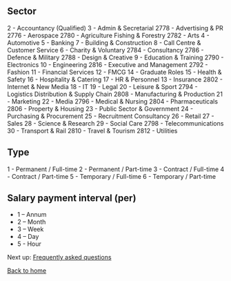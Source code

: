 ## Sector

2 - Accountancy (Qualified)
3 - Admin & Secretarial
2778 - Advertising & PR
2776 - Aerospace
2780 - Agriculture Fishing & Forestry
2782 - Arts
4 - Automotive
5 - Banking
7 - Building & Construction
8 - Call Centre & Customer Service
6 - Charity & Voluntary
2784 - Consultancy
2786 - Defence & Military
2788 - Design & Creative
9 - Education & Training
2790 - Electronics
10 - Engineering
2816 - Executive and Management
2792 - Fashion
11 - Financial Services
12 - FMCG
14 - Graduate Roles
15 - Health & Safety
16 - Hospitality & Catering
17 - HR & Personnel
13 - Insurance
2802 - Internet & New Media
18 - IT
19 - Legal
20 - Leisure & Sport
2794 - Logistics Distribution & Supply Chain
2808 - Manufacturing & Production
21 - Marketing
22 - Media
2796 - Medical & Nursing
2804 - Pharmaceuticals
2806 - Property & Housing
23 - Public Sector & Government
24 - Purchasing & Procurement
25 - Recruitment Consultancy
26 - Retail
27 - Sales
28 - Science & Research
29 - Social Care
2798 - Telecommunications
30 - Transport & Rail
2810 - Travel & Tourism
2812 - Utilities

## Type

1 - Permanent / Full-time
2 - Permanent / Part-time
3 - Contract / Full-time
4 - Contract / Part-time
5 - Temporary / Full-time
6 - Temporary / Part-time

## Salary payment interval (per)

- 1 – Annum
- 2 – Month
- 3 – Week
- 4 – Day
- 5 - Hour


Next up: [Frequently asked questions](https://github.com/oneworldmarket/idibu-v3-api/blob/master/stuff/iFrame%20integration/Frequently%20asked%20questions.md)

[Back to home](https://github.com/oneworldmarket/idibu-v3-api/blob/master/stuff/iFrame%20integration/README.md)